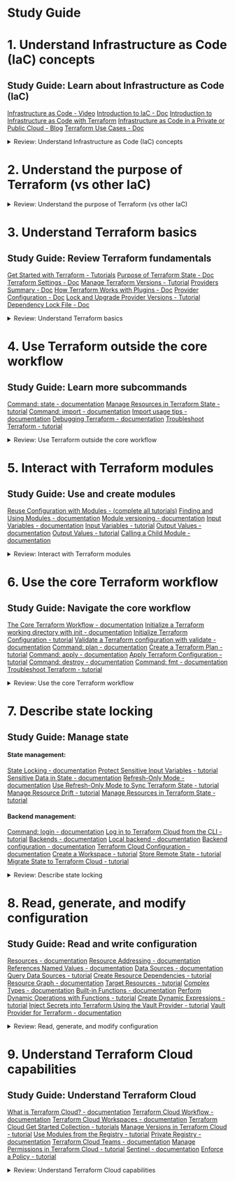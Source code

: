 # Study Guide


# 1. Understand Infrastructure as Code (IaC) concepts

## Study Guide: Learn about Infrastructure as Code (IaC)

[Infrastructure as Code - Video](https://www.hashicorp.com/resources/what-is-infrastructure-as-code)
[Introduction to IaC - Doc](https://developer.hashicorp.com/terraform/intro)
[Introduction to Infrastructure as Code with Terraform](https://developer.hashicorp.com/terraform/tutorials/aws-get-started/infrastructure-as-code)
[Infrastructure as Code in a Private or Public Cloud - Blog](https://www.hashicorp.com/blog/infrastructure-as-code-in-a-private-or-public-cloud)
[Terraform Use Cases - Doc](https://developer.hashicorp.com/terraform/intro/v1.1.x/use-cases)


<details><summary>Review: Understand Infrastructure as Code (IaC) concepts</summary>
<p>

### 1a. [Explain what IaC is](https://developer.hashicorp.com/terraform/tutorials/certification-003/associate-review-003#:~:text=1a-,Explain%20what%20IaC%20is,-What%20is%20Terraform)


IaC (Infrastructure as Code) - Managing infrastructure using code and configuration files. Enables automation, scalability, and collaboration. Provides consistency, reproducibility, and simplifies resource management.

### 1b. [Describe advantages of IaC patterns](https://developer.hashicorp.com/terraform/tutorials/certification-003/associate-review-003#:~:text=Describe%20advantages%20of%20IaC%20patterns)

Automation, Consistency, Scalability, Reproducibility, Collaboration, Testing and Validation, Auditing and Compliance, Rapid Deployment & Disaster Recovery

</p>
</details>

# 2. Understand the purpose of Terraform (vs other IaC)

<details><summary>Review: Understand the purpose of Terraform (vs other IaC)</summary>
<p>

### 2a.	[Explain multi-cloud and provider-agnostic benefits](https://developer.hashicorp.com/terraform/tutorials/certification-003/associate-review-003#:~:text=Explain%20multi%2Dcloud%20and%20provider%2Dagnostic%20benefits)

Terraform simplifies multi-cloud infrastructure management and orchestration, enabling fault-tolerance and consistent workflows across multiple cloud providers.

### 2b.	[Explain the benefits of state](https://developer.hashicorp.com/terraform/tutorials/certification-003/associate-review-003#:~:text=Explain%20the%20benefits%20of%20state)

- Mapping to the Real World: State allows Terraform to map configuration to actual resources, ensuring accurate representation and management.
- Metadata Tracking: State tracks resource dependencies and retains information about the order of destruction, enabling correct operation during resource deletion.
- Performance Optimization: State stores a cache of attribute values, improving performance by avoiding the need to query every resource on each run.
- Consistency in Teamwork: Remote state enables collaboration by ensuring that everyone works with the same state, allowing operations to be applied to the same resources.
- Syncing and Remote Locking: By using remote state, Terraform can prevent conflicts and ensure that each run begins with the most recent state, enhancing team coordination and avoiding accidental conflicts.

</p>
</details>

# 3. Understand Terraform basics

## Study Guide: Review Terraform fundamentals

[Get Started with Terraform - Tutorials](https://developer.hashicorp.com/terraform/tutorials/aws-get-started)
[Purpose of Terraform State - Doc](https://developer.hashicorp.com/terraform/language/v1.1.x/state/purpose)
[Terraform Settings - Doc](https://developer.hashicorp.com/terraform/language/v1.1.x/settings)
[Manage Terraform Versions - Tutorial](https://developer.hashicorp.com/terraform/tutorials/configuration-language/versions)
[Providers Summary - Doc](https://developer.hashicorp.com/terraform/language/v1.1.x/providers)
[How Terraform Works with Plugins - Doc](https://developer.hashicorp.com/terraform/plugin/how-terraform-works)
[Provider Configuration - Doc](https://developer.hashicorp.com/terraform/language/v1.1.x/providers/configuration)
[Lock and Upgrade Provider Versions - Tutorial](https://developer.hashicorp.com/terraform/tutorials/configuration-language/provider-versioning)
[Dependency Lock File - Doc](https://developer.hashicorp.com/terraform/language/v1.1.x/files/dependency-lock)


<details><summary>Review: Understand Terraform basics</summary>
<p>

### 3a.	[Install and version Terraform providers](https://developer.hashicorp.com/terraform/tutorials/certification-003/associate-review-003#:~:text=Install%20and%20version%20Terraform%20providers)

- Providers in Terraform enable interaction with various cloud providers and APIs.
- Provider configurations are defined in the root module of the Terraform configuration.
- Configuration arguments specific to each provider are specified within a provider block.
- Expressions can be used in configuration arguments, but only with values known before applying the configuration.
- Multiple configurations for the same provider can be defined using alias meta-argument, useful for targeting different regions or environments.
- Default provider configurations are used when the provider is not explicitly configured for a resource.
- References to alternate provider configurations are in the form <PROVIDER NAME>.<ALIAS>.
- Alternate provider configurations can be selected for resources and modules using the provider meta-argument.
- The version meta-argument for provider configurations is deprecated and should be declared in the required_providers block instead.


```bash
provider "google" {
  project = "acme-app"
  region  = "us-central1"
}

```


```bash
# The default provider configuration; resources that begin with `aws_` will use
# it as the default, and it can be referenced as `aws`.
provider "aws" {
  region = "us-east-1"
}

# Additional provider configuration for west coast region; resources can
# reference this as `aws.west`.
provider "aws" {
  alias  = "west"
  region = "us-west-2"
}

```

```bash
terraform {
  required_providers {
    mycloud = {
      source  = "mycorp/mycloud"
      version = "~> 1.0"
      configuration_aliases = [ mycloud.alternate ]
    }
  }
}

```

- The "terraform" block in Terraform configuration is used to configure Terraform's behavior.
- The block can contain settings related to Terraform Cloud, backend configuration, required Terraform version, provider requirements, experimental language -features, and provider metadata.
- The "required_version" setting specifies the version constraint for the Terraform CLI.
- The "required_providers" block specifies the providers required by the module, including version constraints and source addresses.
- Experimental language features can be enabled using the "experiments" argument.
- Provider metadata can be passed using the "provider_meta" block.
- Care should be taken when using experimental features in production modules.

```bash
terraform {
  required_providers {
    aws = {
      version = ">= 2.7.0"
      source = "hashicorp/aws"
    }
  }
}

```

```bash
terraform {
  experiments = [example]
}

```

- Terraform configurations can have external dependencies: providers and modules.
- Dependency lock file (.terraform.lock.hcl) tracks provider dependencies.
- Lock file is created and updated automatically by Terraform during 'terraform init'.
- Lock file ensures consistent selection of provider versions.
- Changes to lock file should be reviewed and committed to version control.
- Checksum verification ensures package integrity.
- Trust on first use approach for new providers.
- Lock file changes can occur when adding new provider dependencies.

### 3b.	[Describe plugin-based architecture](https://developer.hashicorp.com/terraform/tutorials/certification-003/associate-review-003#:~:text=Describe%20plugin%2Dbased%20architecture)

- Terraform relies on plugins called providers to interact with various cloud providers, SaaS providers, and APIs.
- Providers add resource types and data sources that Terraform can manage.
- Providers are separate from Terraform and have their own release cadence and version numbers.
- The Terraform Registry hosts publicly available providers for different infrastructure platforms.
- Each provider has its own documentation, including resource types and arguments.
- Providers are declared in the Terraform configuration and can have specific settings.
- Providers are installed during initialization by Terraform Cloud, Terraform Enterprise, or the Terraform CLI.
- A dependency lock file ensures consistent provider versions and can be created using the CLI.
- The lock file should be committed to version control with the configuration.
- The Terraform Registry is the main source to find providers categorized as Official, Partner, Community, or Archived.

--

- Terraform is built on a plugin-based architecture.
- Terraform Core is the command line tool and communicates with Terraform Plugins using remote procedure calls (RPC).
- Terraform Plugins provide implementations for specific services or provisioners.
- Provider Plugins handle infrastructure provider-specific tasks such as authentication and defining resources.
- Provisioner Plugins execute commands or scripts on resources.
- Plugin discovery is performed during the terraform init command.
- Terraform compares installed plugins to configuration version constraints and selects the appropriate version.
- Plugins can be upgraded using the terraform init -upgrade command.

### 3c.	[Write Terraform configuration using multiple providers](https://developer.hashicorp.com/terraform/tutorials/certification-003/associate-review-003#:~:text=Write%20Terraform%20configuration%20using%20multiple%20providers)


- Provider configurations are declared in the root module of a Terraform configuration.
- A provider configuration is defined using a provider block, specifying the provider's name and configuration arguments.
- Multiple configurations for the same provider can be defined using the alias meta-argument.
- Default provider configurations are used if no specific configuration is set for a resource.
- Alternate provider configurations can be selected for specific resources or modules using the provider meta-argument.
- The version meta-argument in provider configurations is deprecated and should be declared in the required_providers block instead.

```bash
# The default provider configuration; resources that begin with `aws_` will use
# it as the default, and it can be referenced as `aws`.
provider "aws" {
  region = "us-east-1"
}

# Additional provider configuration for west coast region; resources can
# reference this as `aws.west`.
provider "aws" {
  alias  = "west"
  region = "us-west-2"
}
```


### 3d.	[Describe how Terraform finds and fetches providers](https://developer.hashicorp.com/terraform/tutorials/certification-003/associate-review-003#:~:text=Describe%20how%20Terraform%20finds%20and%20fetches%20providers)


- Terraform finds and fetches providers during the terraform init command.
- It looks for provider configurations in the Terraform configuration files.
- Providers are declared using the required_providers block.
- Terraform checks the providers declared in the configuration against the installed providers.
- If a provider is not installed or doesn't match the required version, Terraform fetches and installs the correct version.
Example:
- The Terraform configuration specifies required_providers for AWS and Google Cloud.
- During terraform init, Terraform checks if the required providers are installed.
- If not installed or the version doesn't match, Terraform fetches and installs the correct versions for AWS and Google Cloud providers.
  
```bash
provider "google" {
  project = "acme-app"
  region  = "us-central1"
}
```

</p>
</details>

# 4. Use Terraform outside the core workflow

## Study Guide: Learn more subcommands

[Command: state - documentation](https://developer.hashicorp.com/terraform/cli/v1.1.x/commands/state)
[Manage Resources in Terraform State - tutorial](https://developer.hashicorp.com/terraform/tutorials/state/state-cli)
[Command: import - documentation](https://developer.hashicorp.com/terraform/cli/v1.1.x/commands/import)
[Import usage tips - documentation](https://developer.hashicorp.com/terraform/cli/import/usage)
[Debugging Terraform - documentation](https://developer.hashicorp.com/terraform/internals/v1.1.x/debugging)
[Troubleshoot Terraform - tutorial](https://developer.hashicorp.com/terraform/tutorials/configuration-language/troubleshooting-workflow#enable-terraform-logging)

<details><summary>Review: Use Terraform outside the core workflow</summary>
<p>



### 4a.	[Describe when to use terraform import to import existing infrastructure into your Terraform state](https://developer.hashicorp.com/terraform/tutorials/certification-003/associate-review-003#:~:text=Describe%20when%20to%20use%20terraform%20import%20to%20import%20existing%20infrastructure%20into%20your%20Terraform%20state)

You can use the terraform import command to import existing infrastructure into your Terraform state in the following scenarios:

- Transitioning from manual provisioning: If you have existing infrastructure that was created outside of Terraform and you want to start managing it with Terraform, you can use terraform import to bring those resources under Terraform's management.

- Migrating between Terraform states: If you have resources that were previously managed by a different Terraform state file or configuration, you can use terraform import to import those resources into your current Terraform state.

- Reconstructing state file: If you accidentally deleted or lost your Terraform state file, but the infrastructure still exists, you can use terraform import to reconstruct the state by importing the existing resources.

- Collaboration with an existing infrastructure: If you join a team or project where infrastructure was already provisioned manually or with another tool, you can use terraform import to incorporate that existing infrastructure into your Terraform configuration and state.

Note: When using terraform import, ensure that you import each resource only once and associate it with the correct resource address. Importing the same object multiple times can lead to unwanted behavior in Terraform.

It's important to note that terraform import imports resources into the state file, but it doesn't generate the corresponding Terraform configuration. You'll need to manually define the resource block in your Terraform configuration to match the imported resource.

```bash
terraform import aws_instance.foo i-abcd1234

terraform import module.foo.aws_instance.bar i-abcd1234

terraform import 'aws_instance.baz[0]' i-abcd1234

terraform import 'aws_instance.baz["example"]' i-abcd1234
```

### 4b.	[Use terraform state to view Terraform state](https://developer.hashicorp.com/terraform/tutorials/certification-003/associate-review-003#:~:text=Use%20terraform%20state%20to%20view%20Terraform%20state)


- The terraform state command is used for advanced state management in Terraform.
- It allows you to view and modify the Terraform state without directly modifying the state file.
- The command has several subcommands that provide different functionalities.
- The subcommands can be used with both local state and remote state.
- When modifying the state, Terraform automatically creates backup files, and the path of these backup files can be controlled using the -backup option.
- Read-only subcommands, like list, do not write any backup files.
- The output and command-line structure of the terraform state subcommands are designed to be compatible with Unix command-line tools such as grep and awk.
- You can combine terraform state subcommands with other command-line tools for advanced filtering and modification of the state.

```bash
terraform state <subcommand> [options] [args]
```

### 4c.	[Describe when to enable verbose logging and what the outcome/value is](https://developer.hashicorp.com/terraform/tutorials/certification-003/associate-review-003#:~:text=Describe%20when%20to%20enable%20verbose%20logging%20and%20what%20the%20outcome/value%20is)

- Enable verbose logging in Terraform when you need detailed logs for debugging purposes.
- Setting the TF_LOG environment variable to any value enables detailed logs to appear on stderr.
- You can set TF_LOG to one of the log levels: TRACE, DEBUG, INFO, WARN, or ERROR to control the verbosity of the logs.
- When TF_LOG is set to JSON, logs are output at the TRACE level or higher and use a parseable JSON encoding for formatting.
- Enabling logging separately for Terraform itself and provider plugins can be done using the TF_LOG_CORE and TF_LOG_PROVIDER environment variables respectively.
- The TF_LOG_PATH environment variable can be set to specify a file where the log output should be appended.
- Enabling verbose logging helps in diagnosing issues, understanding Terraform's internal behavior, and identifying potential errors or misconfigurations.
- When encountering a bug or issue with Terraform, including the detailed log, preferably using a service like gist, can provide valuable information for troubleshooting and resolving the problem.


</p>
</details>

# 5. Interact with Terraform modules

## Study Guide: Use and create modules

[Reuse Configuration with Modules - (complete all tutorials)](https://developer.hashicorp.com/terraform/tutorials/modules)
[Finding and Using Modules - documentation](https://developer.hashicorp.com/terraform/registry/modules/use)
[Module versioning - documentation](https://developer.hashicorp.com/terraform/language/v1.1.x/modules/syntax#version)
[Input Variables - documentation](https://developer.hashicorp.com/terraform/language/v1.1.x/values/variables)
[Input Variables - tutorial](https://developer.hashicorp.com/terraform/tutorials/configuration-language/variables)
[Output Values - documentation](https://developer.hashicorp.com/terraform/language/v1.1.x/values/outputs)
[Output Values - tutorial](https://developer.hashicorp.com/terraform/tutorials/configuration-language/outputs)
[Calling a Child Module - documentation](https://developer.hashicorp.com/terraform/language/v1.1.x/modules/syntax)


<details><summary>Review: Interact with Terraform modules</summary>
<p>


### 5a.	[Contrast and use different module source options including the public Terraform Registry](https://developer.hashicorp.com/terraform/tutorials/certification-003/associate-review-003#:~:text=Contrast%20and%20use%20different%20module%20source%20options%20including%20the%20public%20Terraform%20Registry)

- The Terraform Registry allows easy module discovery through search and filtering.
- Public registry modules are referenced using the syntax <NAMESPACE>/<NAME>/<PROVIDER>.
- Usage instructions are provided on the registry page, including required inputs.
- Modules are downloaded and cached using terraform init.
- Private registry modules have an additional hostname prefix in the source string.
- Configure credentials to access private registry modules.
- Modules in the registry are versioned using semantic versioning.
- Specify module version constraints to avoid breaking changes.


### 5b.	[Interact with module inputs and outputs](https://developer.hashicorp.com/terraform/tutorials/certification-003/associate-review-003#:~:text=Interact%20with%20module%20inputs%20and%20outputs)


- Input variables in Terraform allow customization of modules without modifying their source code.
- Variables are declared using a variable block with a unique name, type, and optional default value.
- Optional arguments include default values, type constraints, descriptions, validations, sensitivity, and nullability.
- Default values can be provided for variables, making them optional.
- Type constraints enforce accepted value types, including strings, numbers, booleans, and complex types like collections and objects.
- Input variable documentation provides a description of the variable's purpose and expected value.
- Custom validation rules can be defined for variables using the validation block.
- Sensitive variables can be marked as sensitive to prevent their values from being displayed in outputs.
- The nullable argument allows controlling whether a variable can have a null value.
- Other related topics include output values, local values, modules, and more.

```bash
variable "image_id" {
  type = string
}

variable "availability_zone_names" {
  type    = list(string)
  default = ["us-west-1a"]
}

variable "docker_ports" {
  type = list(object({
    internal = number
    external = number
    protocol = string
  }))
  default = [
    {
      internal = 8300
      external = 8300
      protocol = "tcp"
    }
  ]
}

```

```bash
variable "image_id" {
  type        = string
  description = "The id of the machine image (AMI) to use for the server."
}

```

- Modules in Terraform are containers for multiple resources used together.
- Modules can be called from other modules using module blocks.
- The source argument is mandatory and specifies the module's location.
- The version argument can be used to constrain acceptable module versions.
- Meta-arguments like count, for_each, providers, and depends_on provide additional functionality.
- Module output values can be declared and accessed by the calling module.
- Refactoring blocks can be used to preserve resource state when moving resources between modules.
- The -replace option allows forcing the replacement of specific resource instances.

```bash
# calling child module
module "servers" {
  source = "./app-cluster"

  servers = 5
}

# version
module "consul" {
  source  = "hashicorp/consul/aws"
  version = "0.0.5"

  servers = 3
}

# accessing module output values 
resource "aws_elb" "example" {
  # ...

  instances = module.servers.instance_ids
}

# replacing resources within a module
terraform plan -replace=module.example.aws_instance.example
```

### 5c.	[Describe variable scope within modules/child modules](https://developer.hashicorp.com/terraform/tutorials/certification-003/associate-review-003#:~:text=Describe%20variable%20scope%20within%20modules/child%20modules)

- Variables defined within a module are scoped to that module and can be accessed within the module's resources, data sources, and other configuration elements.
- Child modules can access variables from their parent module by using the module namespace. For example, module.parent_module.variable_name.
- Variables defined within a child module are scoped to that module and can be accessed within the child module's resources and configuration elements.



### 5d.	[Set module version](https://developer.hashicorp.com/terraform/tutorials/certification-003/associate-review-003#:~:text=5d-,Set%20module%20version,-Module%20Versions)

To set the module version, use the "version" argument within the module block.
The "version" argument accepts a version constraint string.
Terraform will use the newest installed version of the module that meets the constraint.
Version constraints are supported for modules installed from a module registry.
Local file path modules share the same version as their caller.

```bash
module "consul" {
  source  = "hashicorp/consul/aws"
  version = "0.0.5"

  servers = 3
}

```


</p>
</details>

# 6. Use the core Terraform workflow

## Study Guide: Navigate the core workflow

[The Core Terraform Workflow - documentation](https://developer.hashicorp.com/terraform/intro/v1.1.x/core-workflow)
[Initialize a Terraform working directory with init - documentation](https://developer.hashicorp.com/terraform/cli/v1.1.x/commands/init)
[Initialize Terraform Configuration - tutorial](https://developer.hashicorp.com/terraform/tutorials/cli/init)
[Validate a Terraform configuration with validate - documentation](https://developer.hashicorp.com/terraform/cli/v1.1.x/commands/validate)
[Command: plan - documentation](https://developer.hashicorp.com/terraform/cli/v1.1.x/commands/plan)
[Create a Terraform Plan - tutorial](https://developer.hashicorp.com/terraform/tutorials/cli/plan)
[Command: apply - documentation](https://developer.hashicorp.com/terraform/cli/v1.1.x/commands/apply)
[Apply Terraform Configuration - tutorial](https://developer.hashicorp.com/terraform/tutorials/cli/apply)
[Command: destroy - documentation](https://developer.hashicorp.com/terraform/cli/v1.1.x/commands/destroy)
[Command: fmt - documentation](https://developer.hashicorp.com/terraform/cli/v1.1.x/commands/fmt)
[Troubleshoot Terraform - tutorial](https://developer.hashicorp.com/terraform/tutorials/configuration-language/troubleshooting-workflow#format-the-configuration)

<details><summary>Review: Use the core Terraform workflow</summary>
<p>



### 6a. [Describe Terraform workflow ( Write -> Plan -> Create )	](https://developer.hashicorp.com/terraform/tutorials/certification-003/associate-review-003#:~:text=Describe%20Terraform%20workflow%20(%20Write%20%2D%3E%20Plan%20%2D%3E%20Create%20))

Write: Author infrastructure configuration using Terraform's declarative language.

```bash
# Create repository
$ git init my-infra && cd my-infra

Initialized empty Git repository in /.../my-infra/.git/

# Write initial config
$ vim main.tf

# Initialize Terraform
$ terraform init

Initializing provider plugins...
# ...
Terraform has been successfully initialized!

# Make edits to config
$ vim main.tf

# Review plan
$ terraform plan

# Make additional edits, and repeat
$ vim main.tf

```

Plan: Analyze the configuration and generate an execution plan.

```bash
git add main.tf
git commit -m 'Managing infrastructure as code!'
```
Create: Apply the plan and provision the infrastructure accordingly.

```bash
terraform apply

Do you want to perform these actions?

  Terraform will perform the actions described above.
  Only 'yes' will be accepted to approve.
  Enter a value: yes

# ...

Apply complete! Resources: 1 added, 0 changed, 0 destroyed.

```

### 6b. [Initialize a Terraform working directory (terraform init)	](https://developer.hashicorp.com/terraform/tutorials/certification-003/associate-review-003#:~:text=Initialize%20a%20Terraform%20working%20directory%20(terraform%20init))


The terraform init command initializes a Terraform working directory by setting up the necessary dependencies and configurations for managing infrastructure.

```bash
terraform init [options]
```

### 6c. [Validate a Terraform configuration (terraform validate)	](https://developer.hashicorp.com/terraform/tutorials/certification-003/associate-review-003#:~:text=Validate%20a%20Terraform%20configuration%20(terraform%20validate))

The terraform validate command checks the syntax and consistency of Terraform configuration files without accessing remote services, and it can be used as a post-save check in a text editor or as a test step in a CI system. Example: terraform validate -json

```bash
terraform validate [options]
```

### 6d. [Generate and review an execution plan for Terraform (terraform plan)	 ](https://developer.hashicorp.com/terraform/tutorials/certification-003/associate-review-003#:~:text=Generate%20and%20review%20an%20execution%20plan%20for%20Terraform%20(terraform%20plan))

The terraform plan command in Terraform creates an execution plan to preview changes to infrastructure. It compares the current configuration to the prior state, proposes actions to align them, and helps verify changes before applying them. 

For example, running terraform plan can show you the resources that will be created, modified, or deleted when deploying a new infrastructure stack.

```bash
terraform plan [options]

terraform plan -var 'name=value'

terraform plan -out=FILENAME
```

### 6e. [Execute changes to infrastructure with Terraform (terraform apply)	](https://developer.hashicorp.com/terraform/tutorials/certification-003/associate-review-003#:~:text=Execute%20changes%20to%20infrastructure%20with%20Terraform%20(terraform%20apply))

The terraform apply command in Terraform applies the changes proposed in a Terraform plan, either by automatically creating a new plan or by applying a saved plan file. 

For example, running terraform apply can deploy infrastructure resources defined in Terraform configuration files to a cloud provider such as AWS, Azure, or GCP.

```bash
terraform apply [options] [plan file]

```

### 6f. [Destroy Terraform managed infrastructure (terraform destroy)	](https://developer.hashicorp.com/terraform/tutorials/certification-003/associate-review-003#:~:text=Destroy%20Terraform%20managed%20infrastructure%20(terraform%20destroy))

The terraform destroy command in Terraform is used to conveniently destroy all remote objects managed by a Terraform configuration. It is commonly used to clean up temporary or development infrastructure. 

For example, running terraform destroy can remove cloud resources provisioned by Terraform, such as virtual machines or storage buckets, once they are no longer needed.

```bash
terraform destroy [options]

terraform plan -destroy

```

### 6g. [Apply formatting and style adjustments to a configuration (terraform fmt)	](https://developer.hashicorp.com/terraform/tutorials/certification-003/associate-review-003#:~:text=Apply%20formatting%20and%20style%20adjustments%20to%20a%20configuration%20(terraform%20fmt))

The terraform fmt command in Terraform is used to format and style Terraform configuration files to ensure consistency and readability. It applies predefined style conventions and can be used to maintain industry best practices for Terraform code.

For example, running terraform fmt can automatically format configuration files to match a standard style guide, making it easier for teams to collaborate and maintain code quality.

```bash
terraform fmt [options] [DIR]
```

</p>
</details>


# 7. Describe state locking

## Study Guide: Manage state

#### State management:
[State Locking - documentation](https://developer.hashicorp.com/terraform/language/v1.1.x/state/locking)
[Protect Sensitive Input Variables - tutorial](https://developer.hashicorp.com/terraform/tutorials/configuration-language/sensitive-variables#sensitive-values-in-state)
[Sensitive Data in State - documentation](https://developer.hashicorp.com/terraform/language/v1.1.x/state/sensitive-data)
[Refresh-Only Mode - documentation](https://developer.hashicorp.com/terraform/cloud-docs/run/modes-and-options#refresh-only-mode)
[Use Refresh-Only Mode to Sync Terraform State - tutorial](https://developer.hashicorp.com/terraform/tutorials/state/refresh)
[Manage Resource Drift - tutorial](https://developer.hashicorp.com/terraform/tutorials/state/resource-drift)
[Manage Resources in Terraform State - tutorial](https://developer.hashicorp.com/terraform/tutorials/state/state-cli)
#### Backend management:
[Command: login - documentation](https://developer.hashicorp.com/terraform/cli/commands/login)
[Log in to Terraform Cloud from the CLI - tutorial](https://developer.hashicorp.com/terraform/tutorials/cloud-get-started/cloud-login)
[Backends - documentation](https://developer.hashicorp.com/terraform/language/v1.1.x/settings/backends)
[Local backend - documentation](https://developer.hashicorp.com/terraform/language/v1.1.x/settings/backends/local)
[Backend configuration - documentation](https://developer.hashicorp.com/terraform/language/v1.1.x/settings/backends/configuration)
[Terraform Cloud Configuration - documentation](https://developer.hashicorp.com/terraform/language/settings/terraform-cloud)
[Create a Workspace - tutorial](https://developer.hashicorp.com/terraform/tutorials/cloud-get-started/cloud-workspace-create)
[Store Remote State - tutorial](https://developer.hashicorp.com/terraform/tutorials/aws-get-started/aws-remote)
[Migrate State to Terraform Cloud - tutorial](https://developer.hashicorp.com/terraform/tutorials/cloud/cloud-migrate#set-up-the-remote-backend)

<details><summary>Review: Describe state locking</summary>
<p>


### 7a. [Describe default local backend	](https://developer.hashicorp.com/terraform/tutorials/certification-003/associate-review-003#:~:text=Describe%20default%20local%20backend)

The backends in Terraform determine where state snapshots are stored, allowing for remote collaboration and access to sensitive information while managing infrastructure resources.

The local backend stores state on the local filesystem, locks that state using system APIs, and performs operations locally.

```bash
terraform {
  backend "local" {
    path = "relative/path/to/terraform.tfstate"
  }
}

```

```bash
data "terraform_remote_state" "foo" {
  backend = "local"

  config = {
    path = "${path.module}/../../terraform.tfstate"
  }
}

```

### 7b. [Describe state locking		](https://developer.hashicorp.com/terraform/tutorials/certification-003/associate-review-003#:~:text=Describe%20state%20locking)

State locking in Terraform ensures data integrity by preventing multiple simultaneous writes to the state file, minimizing the risk of corruption. It is an industry best practice to enable state locking for collaborative environments. 

For example, when multiple team members are working on the same infrastructure, state locking prevents conflicts and ensures consistent resource management.

### 7c. [Handle backend and cloud integration authentication methods	](https://developer.hashicorp.com/terraform/tutorials/certification-003/associate-review-003#:~:text=Handle%20backend%20and%20cloud%20integration%20authentication%20methods)

The terraform login command allows users to automatically obtain and securely store API tokens for Terraform Cloud, Terraform Enterprise, or other Terraform services.

```bash
terraform login [hostname]
```

### 7d. [Differentiate remote state back end options](https://developer.hashicorp.com/terraform/tutorials/certification-003/associate-review-003#:~:text=Differentiate%20remote%20state%20back%20end%20options)

Backends in Terraform determine where state snapshots are stored, enabling remote collaboration and secure management of infrastructure resources.

### 7e. [Manage resource drift and Terraform state](https://developer.hashicorp.com/terraform/tutorials/certification-003/associate-review-003#:~:text=Manage%20resource%20drift%20and%20Terraform%20state)

Refresh-Only Mode in Terraform Cloud helps reconcile Terraform state with manually modified cloud resources, ensuring accurate representation without making any changes to the infrastructure.

```bash
terraform plan -refresh-only
# or
terraform apply -refresh-only
```

### 7f. [Describe backend block and cloud integration in configuration](https://developer.hashicorp.com/terraform/tutorials/certification-003/associate-review-003#:~:text=Describe%20backend%20block%20and%20cloud%20integration%20in%20configuration)


#### Backend Block:

- Defines where Terraform state snapshots are stored.
- Enables remote storage for state, allowing multiple team members to work on the same infrastructure.
- Example: Configuring an S3 backend to store the state file in an S3 bucket.

#### Cloud Integration:

- Refers to integrating Terraform with Terraform Cloud, a service provided by HashiCorp.
- Enables management of infrastructure and collaboration using Terraform.
- Provides features like remote state management, workspace management, and collaboration tools.
- Example: Configuring the Terraform Cloud backend to connect to a Terraform Cloud workspace for remote state management and team collaboration.

```bash
terraform {
  cloud {
    organization = "example_corp"
    ## Required for Terraform Enterprise; Defaults to app.terraform.io for Terraform Cloud
    hostname = "app.terraform.io"

    workspaces {
      tags = ["app"]
    }
  }
}

```

```bash
# Using a backend block

terraform {
  backend "remote" {
    organization = "example_corp"

    workspaces {
      name = "my-app-prod"
    }
  }
}

```

### 7g. [Understand secret management in state files](https://developer.hashicorp.com/terraform/tutorials/certification-003/associate-review-003#:~:text=Understand%20secret%20management%20in%20state%20files)

- Terraform state files can contain sensitive data, such as passwords or private keys.
- Treat the state file itself as sensitive data if it includes any sensitive information.
- Storing state remotely provides better security, with options for encryption at rest.
- Terraform Cloud and Terraform Enterprise offer additional security features like encryption, access control, and audit logging.
- Use appropriate measures, such as IAM policies and TLS connections, to protect sensitive data in remote state backends.


</p>
</details>

# 8. Read, generate, and modify configuration

## Study Guide: Read and write configuration

[Resources - documentation](https://developer.hashicorp.com/terraform/language/v1.1.x/resources)
[Resource Addressing - documentation](https://developer.hashicorp.com/terraform/cli/v1.1.x/state/resource-addressing)
[References Named Values - documentation](https://developer.hashicorp.com/terraform/language/v1.1.x/expressions/references)
[Data Sources - documentation](https://developer.hashicorp.com/terraform/language/v1.1.x/data-sources)
[Query Data Sources - tutorial](https://developer.hashicorp.com/terraform/tutorials/configuration-language/data-sources)
[Create Resource Dependencies - tutorial](https://developer.hashicorp.com/terraform/tutorials/configuration-language/dependencies)
[Resource Graph - documentation](https://developer.hashicorp.com/terraform/internals/v1.1.x/graph)
[Target Resources - tutorial](https://developer.hashicorp.com/terraform/tutorials/state/resource-targeting)
[Complex Types - documentation](https://developer.hashicorp.com/terraform/language/v1.1.x/expressions/type-constraints#complex-types)
[Built-in Functions - documentation](https://developer.hashicorp.com/terraform/language/v1.1.x/functions)
[Perform Dynamic Operations with Functions - tutorial](https://developer.hashicorp.com/terraform/tutorials/configuration-language/functions)
[Create Dynamic Expressions - tutorial](https://developer.hashicorp.com/terraform/tutorials/configuration-language/expressions)
[Inject Secrets into Terraform Using the Vault Provider - tutorial](https://developer.hashicorp.com/terraform/tutorials/secrets/secrets-vault)
[Vault Provider for Terraform - documentation](https://registry.terraform.io/providers/hashicorp/vault/latest/docs)

<details><summary>Review: Read, generate, and modify configuration</summary>
<p>


### 8a. [Demonstrate use of variables and outputs](https://developer.hashicorp.com/terraform/tutorials/certification-003/associate-review-003#:~:text=Demonstrate%20use%20of%20variables%20and%20outputs)

#### Variables:

- Declare input variables using a variable block in Terraform configuration.
- Customize aspects of modules by setting variable values using CLI options and environment variables.
- Pass values to child modules using the module block.

#### Outputs:

- Declare output values using an output block in Terraform configuration.
- Expose resource attributes or values from modules to be used in other configurations.
- Access child module outputs using module.<MODULE NAME>.<OUTPUT NAME>.
- Use optional arguments like description, sensitive, and depends_on to provide additional information or control the behavior of outputs.

### 8b. [Describe secure secret injection best practice](https://developer.hashicorp.com/terraform/tutorials/certification-003/associate-review-003#:~:text=Describe%20secure%20secret%20injection%20best%20practice)

- Avoid hard-coding secrets directly in Terraform configuration files.
- Use Vault provider for secure secret storage and retrieval.
- Leverage Vault's dynamic secrets to generate short-lived credentials for resources.
- Store secrets in Vault's encrypted storage, ensuring encryption at rest and in transit.
- Implement access controls and policies to restrict who can access and manage secrets.
- Utilize Vault's audit logging to monitor and track secret access.
- Avoid printing or exposing secrets in logs or outputs.
- Regularly rotate secrets and revoke unnecessary access.
- Follow security best practices for securing the Terraform backend where state files are stored.

### 8c. [Understand the use of collection and structural types](https://developer.hashicorp.com/terraform/tutorials/certification-003/associate-review-003#:~:text=Understand%20the%20use%20of%20collection%20and%20structural%20types)

#### Collection Types:

- Collection types allow multiple values of one type to be grouped together as a single value.
- The three collection types in Terraform are list, map, and set.
- list(...) represents a sequence of values identified by consecutive whole numbers.
- map(...) represents a collection of values where each is identified by a string label.
- set(...) represents a collection of unique values without any secondary identifiers or ordering.

#### Structural Types:

- Structural types allow multiple values of different types to be grouped together as a single value.
- The two structural types in Terraform are object and tuple.
- object(...) represents a collection of named attributes, each with its own type.
- tuple(...) represents a sequence of elements identified by consecutive whole numbers, with each element having its own type.

### 8d. [Create and differentiate resource and data configuration](https://developer.hashicorp.com/terraform/tutorials/certification-003/associate-review-003#:~:text=Create%20and%20differentiate%20resource%20and%20data%20configuration)

#### Resource Configuration:

- Resource configuration describes the infrastructure objects to be created or managed by Terraform.
- Resource blocks are used to declare resources in the Terraform configuration.
- Each resource block represents a specific infrastructure object, such as virtual networks or compute instances.
- Resource blocks have a specific syntax and can include arguments and attributes.
- Resource blocks define the desired state of the infrastructure and allow Terraform to create, update, or delete the corresponding objects.
- Meta-arguments like depends_on, count, for_each, provider, and lifecycle can be used to customize the behavior of resource blocks.

```bash
resource "aws_instance" "web" {
  ami           = "ami-a1b2c3d4"
  instance_type = "t2.micro"
}

```

#### Data Configuration:

- Data configuration is used to retrieve information from external sources, such as APIs or other Terraform configurations.
- Data sources provide a way to reference and use information defined outside of the current Terraform configuration.
- Data blocks are used to declare data sources in the Terraform configuration.
- Data blocks specify the type of data source and define the query constraints to retrieve the desired information.
- Data sources are read-only and do not create or manage infrastructure objects.
- Data sources can be referenced in other parts of the configuration to access the retrieved data.

```bash
data "aws_ami" "example" {
  most_recent = true

  owners = ["self"]
  tags = {
    Name   = "app-server"
    Tested = "true"
  }
}
```

### 8e. [Use resource addressing and resource parameters to connect resources together](https://developer.hashicorp.com/terraform/tutorials/certification-003/associate-review-003#:~:text=Use%20resource%20addressing%20and%20resource%20parameters%20to%20connect%20resources%20together)

- Resource addressing uses a string called a resource address.
- It consists of a module path and a resource spec.
- Module path identifies a module, and resource spec identifies a specific resource instance within that module.
- Index values can be used for modules and resources with multiple instances.
- Resource addressing connects resources together by specifying dependencies in the Terraform configuration.

```bash
# An address is made up of two parts:
[module path][resource spec]

```

### 8f. [Use HCL and Terraform functions to write configuration](https://developer.hashicorp.com/terraform/tutorials/certification-003/associate-review-003#:~:text=Use%20HCL%20and%20Terraform%20functions%20to%20write%20configuration)

- Terraform language has built-in functions for transforming and combining values.
- Functions are called using the function name followed by comma-separated arguments.
- User-defined functions are not supported; only built-in functions can be used.
- Documentation provides a list of available functions and examples.
- Functions can be tested using the Terraform expression console or terraform console command.

```bash
> max(5, 12, 9)
12

min([55, 2453, 2]...)

```

### 8g. [Describe built-in dependency management (order of execution based)](https://developer.hashicorp.com/terraform/tutorials/certification-003/associate-review-003#:~:text=Describe%20built%2Din%20dependency%20management%20(order%20of%20execution%20based))

- Terraform's built-in dependency management determines execution order based on the resource graph.
- The graph is built by analyzing the configuration and includes resource nodes, provider configuration nodes, and resource meta-nodes.
- Resources are added to the graph, provisioners are mapped, and explicit dependencies are created.
- Orphan resources (present in state but not in configuration) are handled.
- Providers are mapped, interpolations are parsed, and a root node is created.
- Traversal of the graph follows a depth-first approach with limited parallelism.
- Built-in dependency management ensures correct execution order, consistency, and conflict avoidance.

</p>
</details>

# 9. Understand Terraform Cloud capabilities

## Study Guide: Understand Terraform Cloud

[What is Terraform Cloud? - documentation](https://developer.hashicorp.com/terraform/cloud-docs)
[Terraform Cloud Workflow - documentation](https://developer.hashicorp.com/terraform/cloud-docs/overview#terraform-workflow)
[Terraform Cloud Workspaces - documentation](https://developer.hashicorp.com/terraform/cloud-docs/workspaces)
[Terraform Cloud Get Started Collection - tutorials](https://developer.hashicorp.com/terraform/tutorials/cloud-get-started)
[Manage Versions in Terraform Cloud - tutorial](https://developer.hashicorp.com/terraform/tutorials/cloud/cloud-versions)
[Use Modules from the Registry - tutorial](https://developer.hashicorp.com/terraform/tutorials/modules/module-use)
[Private Registry - documentation](https://developer.hashicorp.com/terraform/cloud-docs/registry)
[Terraform Cloud Teams - documentation](https://developer.hashicorp.com/terraform/cloud-docs/users-teams-organizations/teams)
[Manage Permissions in Terraform Cloud - tutorial](https://developer.hashicorp.com/terraform/tutorials/cloud/cloud-permissions)
[Sentinel - documentation](https://developer.hashicorp.com/terraform/cloud-docs/policy-enforcement/sentinel)
[Enforce a Policy - tutorial](https://developer.hashicorp.com/terraform/tutorials/cloud-get-started/policy-quickstart)

<details><summary>Review: Understand Terraform Cloud capabilities</summary>
<p>

### 9a. [Explain how Terraform Cloud helps to manage infrastructure](https://developer.hashicorp.com/terraform/tutorials/certification-003/associate-review-003#:~:text=Explain%20how%20Terraform%20Cloud%20helps%20to%20manage%20infrastructure) 

- Terraform Cloud is an application designed to assist teams in using Terraform for infrastructure provisioning.
- It provides a consistent and reliable environment for running Terraform.
- Shared state and secret data: Terraform Cloud enables easy access to shared state and secure storage for sensitive information.
- Access controls: It offers controls for approving changes to infrastructure, allowing teams to manage permissions and ensure proper governance.
- Private module registry: Terraform Cloud includes a private registry for sharing and managing Terraform modules within the team or organization.
- Policy controls: Detailed policy controls enable governing the contents of Terraform configurations, ensuring compliance and best practices.
- Collaboration and version control integration: Teams can connect Terraform to version control systems, facilitating collaboration and version management.
- Remote state storage: Terraform Cloud securely stores remote state, eliminating the need for local storage.
- Scalability: Paid editions of Terraform Cloud allow adding more users, creating teams, and scaling collaboration efforts.
- Terraform Enterprise: For organizations with advanced security and compliance requirements, Terraform Enterprise offers a self-hosted version with additional features.

### 9b. [Describe how Terraform Cloud enables collaboration and governance](https://developer.hashicorp.com/terraform/tutorials/certification-003/associate-review-003#:~:text=Describe%20how%20Terraform%20Cloud%20enables%20collaboration%20and%20governance)


#### Teams:

- Allows organizing users into teams for efficient collaboration.
- Provides fine-grained access controls and permissions for teams.
- Simplifies managing team membership and roles.

#### Policy Enforcement with Sentinel:

- Enforces policies on Terraform runs to ensure compliance with predefined rules.
- Uses the Sentinel policy language to define policies.
- Enables policy sets to be applied globally or on specific projects and workspaces.
- Supports imports for accessing reusable libraries, external data, and functions.
- Provides useful functions and idioms for writing policies.
- Allows validation of resource attributes and evaluation of multiple conditions.
- Helps maintain governance and security standards throughout the infrastructure lifecycle.

</p>
</details> 
